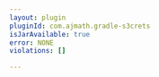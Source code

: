 ```yaml
---
layout: plugin
pluginId: com.ajmath.gradle-s3crets
isJarAvailable: true
error: NONE
violations: []

---
```


